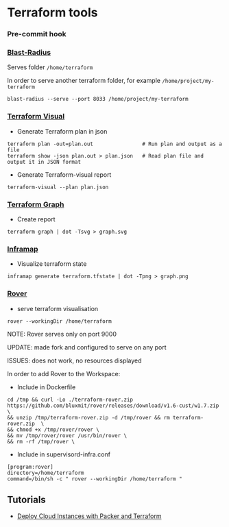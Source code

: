 # Terraform tools


### Pre-commit hook


### [Blast-Radius](https://github.com/28mm/blast-radius)
Serves folder `/home/terraform`  

In order to serve another terraform folder, for example `/home/project/my-terraform` 
```
blast-radius --serve --port 8033 /home/project/my-terraform
```

### [Terraform Visual](https://github.com/hieven/terraform-visual)

- Generate Terraform plan in json
```
terraform plan -out=plan.out                # Run plan and output as a file
terraform show -json plan.out > plan.json   # Read plan file and output it in JSON format
```
- Generate Terraform-visual report
```
terraform-visual --plan plan.json
```

### [Terraform Graph](https://www.terraform.io/docs/cli/commands/graph.html)

- Create report
```
terraform graph | dot -Tsvg > graph.svg
```


### [Inframap](https://github.com/cycloidio/inframap)

- Visualize terraform state
```
inframap generate terraform.tfstate | dot -Tpng > graph.png
```


### [Rover](https://github.com/im2nguyen/rover)

- serve terraform visualisation 
```
rover --workingDir /home/terraform
```
NOTE: Rover serves only on port 9000  

UPDATE: made fork and configured to serve on any port   

ISSUES: does not work, no resources displayed

In order to add Rover to the Workspace:

- Include in Dockerfile
```
cd /tmp && curl -Lo ./terraform-rover.zip https://github.com/bluxmit/rover/releases/download/v1.6-cust/w1.7.zip \
&& unzip /tmp/terraform-rover.zip -d /tmp/rover && rm terraform-rover.zip  \
&& chmod +x /tmp/rover/rover \
&& mv /tmp/rover/rover /usr/bin/rover \
&& rm -rf /tmp/rover \
```

- Include in supervisord-infra.conf
```
[program:rover]
directory=/home/terraform
command=/bin/sh -c " rover --workingDir /home/terraform "
```


## Tutorials

- [Deploy Cloud Instances with Packer and Terraform](https://www.scaleway.com/en/docs/deploy-cloud-servers-with-packer-and-terraform/)